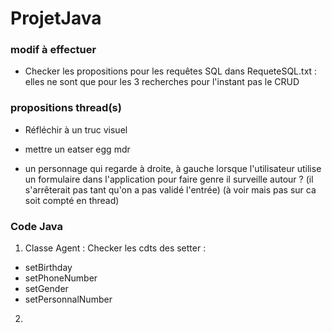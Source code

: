 # ProjetJava

### modif à effectuer
- Checker les propositions pour les requêtes SQL dans RequeteSQL.txt : elles ne sont que pour les 3 recherches pour l'instant pas le CRUD

### propositions thread(s)
- Réfléchir à un truc visuel

- mettre un eatser egg mdr

- un personnage qui regarde à droite, à gauche lorsque l'utilisateur utilise un formulaire dans l'application pour faire genre il surveille autour ? (il s'arrêterait pas tant qu'on a pas validé l'entrée) (à voir mais pas sur ca soit compté en thread)


### Code Java
1. Classe Agent : Checker les cdts des setter :
- setBirthday
- setPhoneNumber
- setGender
- setPersonnalNumber

2. 